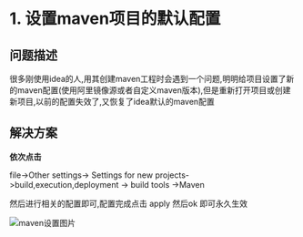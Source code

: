 # 1. 设置maven项目的默认配置

## 问题描述
很多刚使用idea的人,用其创建maven工程时会遇到一个问题,明明给项目设置了新的maven配置(使用阿里镜像源或者自定义maven版本),但是重新打开项目或创建新项目,以前的配置失效了,又恢复了idea默认的maven配置

## 解决方案

**依次点击**

file->Other settings-> Settings for new projects->build,execution,deployment -> build tools ->Maven

然后进行相关的配置即可,配置完成点击 apply 然后ok 即可永久生效

![maven设置图片](http://img.cdn.sugarat.top/mavenp1-2019106.png)